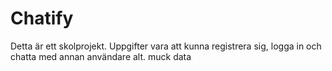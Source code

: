 # Chatify

Detta är ett skolprojekt.
Uppgifter vara att kunna registrera sig, logga in och chatta med annan användare alt. muck data
